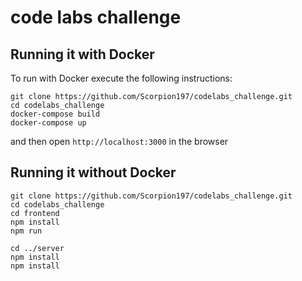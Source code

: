 # code labs challenge

## Running it with Docker 
To run with Docker execute the following instructions: <br>
```
git clone https://github.com/Scorpion197/codelabs_challenge.git
cd codelabs_challenge 
docker-compose build 
docker-compose up
```

and then open ```http://localhost:3000``` in the browser 

## Running it without Docker 

``` 
git clone https://github.com/Scorpion197/codelabs_challenge.git
cd codelabs_challenge
cd frontend 
npm install 
npm run 

cd ../server 
npm install 
npm install
```

